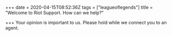 +++
date = 2020-04-15T08:52:36Z
tags = ["leagueoflegends"]
title = "Welcome to Riot Support. How can we help?"

+++
Your opinion is important to us. Please hold while we connect you to an agent.

<script src="https://utteranc.es/client.js"
        repo="Aizera/hugo-notepadium"
        issue-term="pathname"
        label="Blog Comments"
        theme="photon-dark"
        crossorigin="anonymous"
        async>
</script>